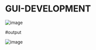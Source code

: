 # GUI-DEVELOPMENT
![image](https://github.com/richasingh-92/GUI-DEVELOPMENT/assets/91095253/b99074b5-d60d-488d-ac76-96155062ced4)

#output 

![image](https://github.com/richasingh-92/GUI-DEVELOPMENT/assets/91095253/3f61fd62-f9b6-446a-9d04-6f8c40423c6a)


